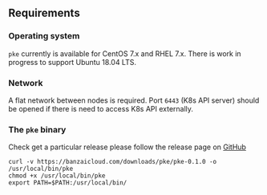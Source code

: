 ## Requirements

### Operating system

`pke` currently is available for CentOS 7.x and RHEL 7.x. There is work in progress to support Ubuntu 18.04 LTS.

### Network

A flat network between nodes is required. Port `6443` (K8s API server) should be opened if there is need to access K8s API externally.

### The `pke` binary

Check get a particular release please follow the release page on [GitHub](https://github.com/banzaicloud/pke/releases)


```
curl -v https://banzaicloud.com/downloads/pke/pke-0.1.0 -o /usr/local/bin/pke
chmod +x /usr/local/bin/pke
export PATH=$PATH:/usr/local/bin/
```
